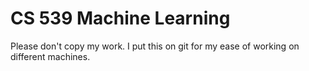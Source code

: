 # CS 539 Machine Learning

Please don't copy my work. I put this on git for my ease of working on different machines.